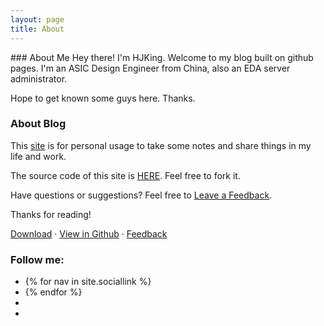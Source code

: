 ```yaml
---
layout: page
title: About
---
```


<section id="about">
### About Me
Hey there! I'm HJKing. Welcome to my blog built on github pages. I'm an ASIC Design Engineer from China, also an EDA server administrator.

Hope to get known some guys here. Thanks.

### About Blog
This <a href="{{ site.links.blog }}" target="_blank">site</a> is for personal usage to take some notes and share things in my life and work.

The source code of this site is <a href="{{ site.links.blog_repo }}" target="_blank">HERE</a>. Feel free to fork it.

Have questions or suggestions? Feel free to <a href="{{ site.links.feedback }}" title="Leave a feedback for {{ site.author.name }}"  target="_blank" >Leave a Feedback</a>.

Thanks for reading!

<p>
<a href="{{ site.links.blog_zip }}" class="btn">Download</a>
 · 
<a href="{{ site.links.blog_repo }}" target="_blank" class="btn">View in Github</a>
 · 
<a href="{{ site.links.feedback }}" target="_blank" class="btn">Feedback</a> 
</p>


### Follow me:
<div id="stalker">
  <ul class="inline">
  <li><a title="Email Me" href="mailto:{{ site.author.email }}" target="_blank">
    <i class="fa fa-envelope"></i>
  </a>
  {% for nav in site.sociallink %}
      <li><a title="{{ nav.title }}" href="{{ nav.href }}" target="_blank">
        <i class="{{ nav.class }}"></i>
      </a>
  {% endfor %}
  <li><a title="Wechat" href="/wechat.html">
    <i class="fa fa-wechat"></i>
  </a>
  <li><a title="RSS Feed" href="/rss.xml">
    <i class="fa fa-rss-square"></i>
  </a>
  </ul>
</div>

</section>